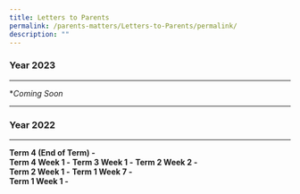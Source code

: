 ```yaml
---
title: Letters to Parents
permalink: /parents-matters/Letters-to-Parents/permalink/
description: ""
---
```

### **Year 2023** 
---
**Coming Soon*

---

### **Year 2022** 
---
**Term 4 (End of Term) -**[](/files/Parents%20Matter/Parents%20Letter/2022/Letter%20to%20Parents%20(End%20of%20Term%204)%2011%20Nov%2022.pdf)<br>
**Term 4 Week 1 -**[](/files/Parents%20Matter/Parents%20Letter/2022/Letter%20to%20Parents_Term%204_Week%201.pdf)
**Term 3 Week 1 -**[](/files/Parents%20Matter/Parents%20Letter/2022/Letter%20to%20Parents_Term%203_Week%201.pdf)
**Term 2 Week 2 -**[](/files/Parents%20Matter/Parents%20Letter/2022/Letter%20to%20Parents_Term%202_Week%208.pdf)<br>
**Term 2 Week 1 -**[](/files/Parents%20Matter/Parents%20Letter/2022/Letter%20to%20Parents_Term%202_Week%201.pdf)
**Term 1 Week 7 -**[](/files/Parents%20Matter/Parents%20Letter/2022/Letter%20to%20Parents_Term%201%20Week%207.pdf)<br>
**Term 1 Week 1 -**
[](/files/Parents%20Matter/Parents%20Letter/2022/Letter%20to%20Parents_Term%201%20Week%201.pdf)